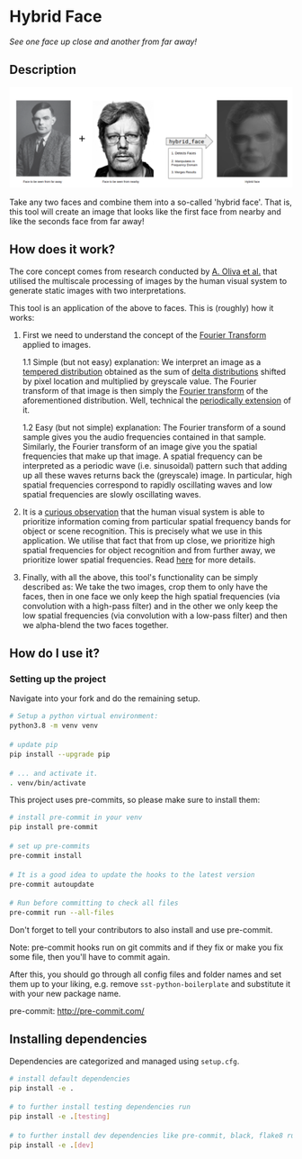 # Hybrid Face

_See one face up close and another from far away!_

## Description
![banner](banner.png)

Take any two faces and combine them into a so-called 'hybrid face'. That is, this tool will create an image that looks like the first face from nearby and like the seconds face from far away!
## How does it work?

The core concept comes from research conducted by [A. Oliva et al.](https://stanford.edu/class/ee367/reading/OlivaTorralb_Hybrid_Siggraph06.pdf) that utilised the multiscale processing of images by the human visual system to generate static images with two interpretations.

This tool is an application of the above to faces. This is (roughly) how it works:

1. First we need to understand the concept of the [Fourier Transform](https://www.academia.edu/download/44001876/34957138.pdf) applied to images.

    1.1 Simple (but not easy) explanation: We interpret an image as a [tempered distribution](https://en.wikipedia.org/wiki/Distribution_(mathematics)#Tempered_distributions_and_Fourier_transform) obtained as the sum of [delta distributions](https://en.wikipedia.org/wiki/Dirac_delta_function) shifted by pixel location and multiplied by greyscale value. The Fourier transform of that image is then simply the [Fourier transform](https://en.wikipedia.org/wiki/Fourier_transform) of the aforementioned distribution. Well, technical the [periodically extension](https://www.math.ubc.ca/~feldman/m267/fsExt.pdf) of it.

    1.2 Easy (but not simple) explanation: The Fourier transform of a sound sample gives you the audio frequencies contained in that sample. Similarly, the Fourier transform of an image give you the spatial frequencies that make up that image. A spatial frequency can be interpreted as a periodic wave (i.e. sinusoidal) pattern such that adding up all these waves returns back the (greyscale) image. In particular, high spatial frequencies correspond to rapidly oscillating waves and low spatial frequencies are slowly oscillating waves.

2. It is a [curious observation](https://www.sciencedirect.com/science/article/abs/pii/S0010028597906678) that the human visual system is able to prioritize information coming from particular spatial frequency bands for object or scene recognition. This is precisely what we use in this application. We utilise that fact that from up close, we prioritize high spatial frequencies for object recognition and from further away, we prioritize lower spatial frequencies. Read [here](https://stanford.edu/class/ee367/reading/OlivaTorralb_Hybrid_Siggraph06.pdf) for more details.

3. Finally, with all the above, this tool's functionality can be simply described as: We take the two images, crop them to only have the faces, then in one face we only keep the high spatial frequencies (via convolution with a high-pass filter) and in the other we only keep the low spatial frequencies (via convolution with a low-pass filter) and then we alpha-blend the two faces together.

## How do I use it?

### Setting up the project

Navigate into your fork and do the remaining setup.

```bash
# Setup a python virtual environment:
python3.8 -m venv venv

# update pip
pip install --upgrade pip

# ... and activate it.
. venv/bin/activate
```

This project uses pre-commits, so please make sure to install them:

```bash
# install pre-commit in your venv
pip install pre-commit

# set up pre-commits
pre-commit install

# It is a good idea to update the hooks to the latest version
pre-commit autoupdate

# Run before committing to check all files
pre-commit run --all-files
```

Don't forget to tell your contributors to also install and use pre-commit.

Note: pre-commit hooks run on git commits and if they fix or make you fix some file, then you'll have to commit again.

After this, you should go through all config files and folder names and set them up to your liking, e.g. remove `sst-python-boilerplate` and substitute it with your new package name.

pre-commit: <http://pre-commit.com/>

## Installing dependencies

Dependencies are categorized and managed using `setup.cfg`.

```bash
# install default dependencies
pip install -e .

# to further install testing dependencies run
pip install -e .[testing]

# to further install dev dependencies like pre-commit, black, flake8 run
pip install -e .[dev]
```
